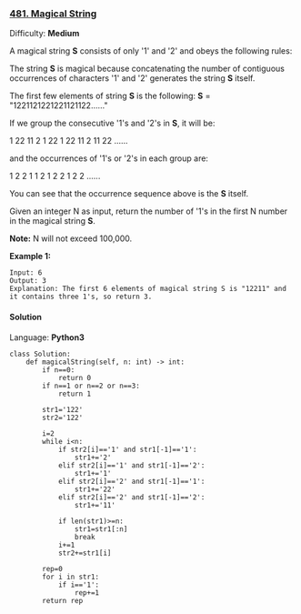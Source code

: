 ### [481\. Magical String](https://leetcode.com/problems/magical-string/)

Difficulty: **Medium**


A magical string **S** consists of only '1' and '2' and obeys the following rules:

The string **S** is magical because concatenating the number of contiguous occurrences of characters '1' and '2' generates the string **S** itself.

The first few elements of string **S** is the following: **S** = "1221121221221121122……"

If we group the consecutive '1's and '2's in **S**, it will be:

1 22 11 2 1 22 1 22 11 2 11 22 ......

and the occurrences of '1's or '2's in each group are:

1 2 2 1 1 2 1 2 2 1 2 2 ......

You can see that the occurrence sequence above is the **S** itself.

Given an integer N as input, return the number of '1's in the first N number in the magical string **S**.

**Note:** N will not exceed 100,000.

**Example 1:**  

```
Input: 6
Output: 3
Explanation: The first 6 elements of magical string S is "12211" and it contains three 1's, so return 3.
```


#### Solution

Language: **Python3**

```python3
class Solution:
    def magicalString(self, n: int) -> int:
        if n==0:
            return 0
        if n==1 or n==2 or n==3:
            return 1
        
        str1='122'
        str2='122'
        
        i=2
        while i<n:
            if str2[i]=='1' and str1[-1]=='1':
                str1+='2'
            elif str2[i]=='1' and str1[-1]=='2':
                str1+='1'
            elif str2[i]=='2' and str1[-1]=='1':
                str1+='22'
            elif str2[i]=='2' and str1[-1]=='2':
                str1+='11'
​
            if len(str1)>=n:
                str1=str1[:n]
                break
            i+=1
            str2+=str1[i]
            
        rep=0
        for i in str1:
            if i=='1':
                rep+=1
        return rep
        
```
